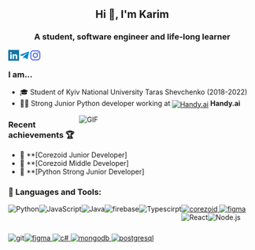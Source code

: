 <h2 align="center">Hi 👋, I'm Karim</h2>
<h3 align="center">A student, software engineer and life-long learner</h3>

<a href="https://www.linkedin.com/in/karim-nassar-9192201b9/" target="blank"><img align="left" src="linkedin.svg" alt="xtenzq" width="22px" /></a>
  <a href="https://t.me/awesome_feeling">
  <img align="left" alt="Karim's Telegram" width="22px" src="telegram.svg" />
</a>
<a href="https://instagram.com/falsepublicenemy" target="blank"><img align="left" src="instagram.svg" alt="xtenzq" width="22px" /></a>
<br />
### I am...
* 🎓 Student of Kyiv National University Taras Shevchenko (2018-2022)
* 👨‍💻 Strong Junior Python developer working at       <a href="https://www.handy.ai" target="_blank"><img align="center" alt="Handy.ai" height ="20px" src="https://static.tildacdn.com/tild3864-3038-4631-b133-386666336666/Ellipse_59.svg"></a> **Handy.ai** 

<img align="right" alt="GIF" src="https://i.pinimg.com/originals/e4/26/70/e426702edf874b181aced1e2fa5c6cde.gif" width="360px"/>

### Recent achievements 🏆
* 🥉 **[Corezoid Junior Developer]
* 🥈 **[Corezoid Middle Developer]
* 🥈 **[Python Strong Junior Developer]

### 🔨 Languages and Tools:
<a href="https://www.python.org" target="_blank"><img align="left" alt="Python" height ="42px" src="https://raw.githubusercontent.com/rahul-jha98/github_readme_icons/main/language_and_tools/square/python/python.svg"></a>
<a href="https://developer.mozilla.org/en-US/docs/Web/JavaScript" target="_blank"> <img align="left" alt="JavaScript" height ="42px"  src="https://raw.githubusercontent.com/rahul-jha98/github_readme_icons/main/language_and_tools/square/javascript/javascript.svg"> </a>
<a href="https://www.corezoid.com/" target="_blank"> <img src="https://account.corezoid.com/static/corezoid.svg" alt="corezoid" height='42px'/> </a>
<a href="https://www.nodered.org/" target="_blank"> <img src="https://nodered.org/about/resources/media/node-red-icon.png" alt="figma" height='42px'/> </a>
<a href="https://www.java.com" target="_blank"><img align="left" alt="Java" height ="42px" src="https://raw.githubusercontent.com/rahul-jha98/github_readme_icons/main/language_and_tools/square/java/java.svg"></a>
<a href="https://firebase.google.com/" target="_blank"> <img align="left" src="https://raw.githubusercontent.com/rahul-jha98/github_readme_icons/main/language_and_tools/square/firebase/firebase.svg" alt="firebase" height ="42px"/> </a>
<a href="https://www.typescriptlang.org/" target="_blank"><img align="left" alt="Typescirpt" height ="42px" src="https://raw.githubusercontent.com/rahul-jha98/github_readme_icons/main/language_and_tools/square/typescript/typescript.svg"></a>
<a href="https://reactjs.org/" target="_blank"> <img align="left" alt="React" height ="42px" src="https://raw.githubusercontent.com/rahul-jha98/github_readme_icons/main/language_and_tools/square/react/react.svg"></a>
<a href="https://nodejs.org" target="_blank"><img align="left" alt="Node.js" height ="42px" src="https://raw.githubusercontent.com/rahul-jha98/github_readme_icons/main/language_and_tools/square/node/node.svg"></a>
<a href="https://git-scm.com/" target="_blank"> <img src="https://raw.githubusercontent.com/rahul-jha98/github_readme_icons/main/language_and_tools/square/git-scm/git-scm.svg" align="left" alt="git" height='42px'/> </a>
<a href="https://www.figma.com/" target="_blank"> <img src="https://raw.githubusercontent.com/rahul-jha98/github_readme_icons/main/language_and_tools/square/figma/figma.svg" alt="figma" height='42px'/> </a>
<a href="https://en.wikipedia.org/wiki/C_Sharp" target="_blank"> <img src="https://seeklogo.com/images/C/c-sharp-c-logo-02F17714BA-seeklogo.com.png" alt="c#" height='42px'/> </a>
<a href="https://mongodb.com" target="_blank"> <img src="https://cdn.worldvectorlogo.com/logos/mongodb-icon-1.svg" alt="mongodb" height='42px'/> </a>
<a href="https://www.postgresql.org/" target="_blank"> <img src="https://upload.wikimedia.org/wikipedia/commons/thumb/2/29/Postgresql_elephant.svg/745px-Postgresql_elephant.svg.png" alt="postgresql" height='42px'/> </a>
<br>

